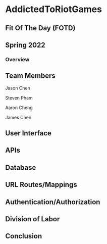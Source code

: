
# AddictedToRiotGames
## Fit Of The Day (FOTD)
## Spring 2022

### Overview


## Team Members

Jason Chen

Steven Pham

Aaron Cheng

James Chen

## User Interface

## APIs

## Database


## URL Routes/Mappings

## Authentication/Authorization

## Division of Labor
    
## Conclusion

